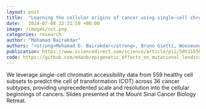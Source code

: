 ```yaml
---
layout: post
title:  "Learning the cellular origins of cancer using single-cell chromatin landscapes"
date:   2024-07-08 22:21:59 +00:00
image: /images/cot.png
categories: research
author: "Mohamad Bairakdar"
authors: "<strong>Mohamad D. Bairakdar</strong>, Bruno Giotti, Wooseung Lee, Paula Stancl, Elvin Wagenblast, Dolores Hambardzumyan, Paz Polak, Rosa Karlic, Alexander M. Tsankov"
publication: https://www.sciencedirect.com/science/article/pii/S0531556523000281
code: https://github.com/mdanb/epigenetic_effects_on_mutational_landscape
---
```

We leverage single-cell chromatin accessibility data from 559 healthy cell subsets to predict the cell of transformation (COT) across 36 cancer subtypes, providing unprecedented scale and resolution into the cellular beginnings of cancers. Slides presented at the Mount Sinai Cancer Biology Retreat. 
